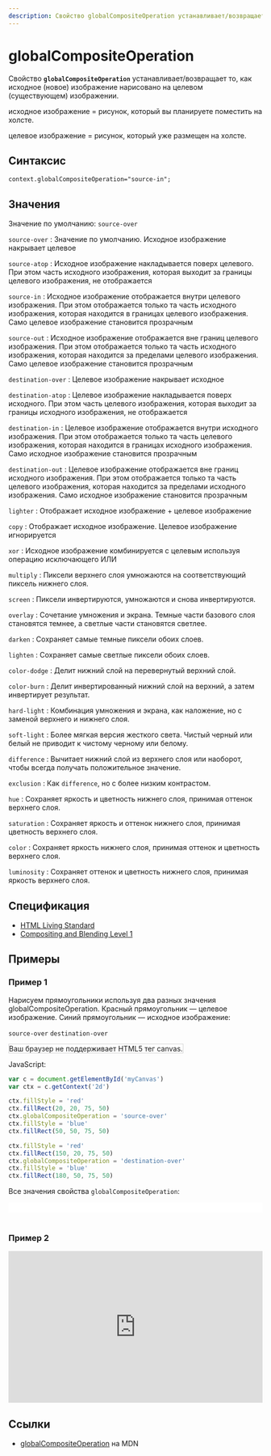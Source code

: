 ```yaml
---
description: Свойство globalCompositeOperation устанавливает/возвращает то, как исходное (новое) изображение нарисовано на целевом (существующем) изображени
---
```


# globalCompositeOperation

Свойство **`globalCompositeOperation`** устанавливает/возвращает то, как исходное (новое) изображение нарисовано на целевом (существующем) изображении.

исходное изображение = рисунок, который вы планируете поместить на холсте.

целевое изображение = рисунок, который уже размещен на холсте.

## Синтаксис

```
context.globalCompositeOperation="source-in";
```

## Значения

Значение по умолчанию: `source-over`

`source-over`
: Значение по умолчанию. Исходное изображение накрывает целевое

`source-atop`
: Исходное изображение накладывается поверх целевого. При этом часть исходного изображения, которая выходит за границы целевого изображения, не отображается

`source-in`
: Исходное изображение отображается внутри целевого изображения. При этом отображается только та часть исходного изображения, которая находится в границах целевого изображения. Само целевое изображение становится прозрачным

`source-out`
: Исходное изображение отображается вне границ целевого изображения. При этом отображается только та часть исходного изображения, которая находится за пределами целевого изображения. Само целевое изображение становится прозрачным

`destination-over`
: Целевое изображение накрывает исходное

`destination-atop`
: Целевое изображение накладывается поверх исходного. При этом часть целевого изображения, которая выходит за границы исходного изображения, не отображается

`destination-in`
: Целевое изображение отображается внутри исходного изображения. При этом отображается только та часть целевого изображения, которая находится в границах исходного изображения. Само исходное изображение становится прозрачным

`destination-out`
: Целевое изображение отображается вне границ исходного изображения. При этом отображается только та часть целевого изображения, которая находится за пределами исходного изображения. Само исходное изображение становится прозрачным

`lighter`
: Отображает исходное изображение + целевое изображение

`copy`
: Отображает исходное изображение. Целевое изображение игнорируется

`xor`
: Исходное изображение комбинируется с целевым используя операцию исключающего ИЛИ

`multiply`
: Пиксели верхнего слоя умножаются на соответствующий пиксель нижнего слоя.

`screen`
: Пиксели инвертируются, умножаются и снова инвертируются.

`overlay`
: Сочетание умножения и экрана. Темные части базового слоя становятся темнее, а светлые части становятся светлее.

`darken`
: Сохраняет самые темные пиксели обоих слоев.

`lighten`
: Сохраняет самые светлые пиксели обоих слоев.

`color-dodge`
: Делит нижний слой на перевернутый верхний слой.

`color-burn`
: Делит инвертированный нижний слой на верхний, а затем инвертирует результат.

`hard-light`
: Комбинация умножения и экрана, как наложение, но с заменой верхнего и нижнего слоя.

`soft-light`
: Более мягкая версия жесткого света. Чистый черный или белый не приводит к чистому черному или белому.

`difference`
: Вычитает нижний слой из верхнего слоя или наоборот, чтобы всегда получать положительное значение.

`exclusion`
: Как `difference`, но с более низким контрастом.

`hue`
: Сохраняет яркость и цветность нижнего слоя, принимая оттенок верхнего слоя.

`saturation`
: Сохраняет яркость и оттенок нижнего слоя, принимая цветность верхнего слоя.

`color`
: Сохраняет яркость нижнего слоя, принимая оттенок и цветность верхнего слоя.

`luminosity`
: Сохраняет оттенок и цветность нижнего слоя, принимая яркость верхнего слоя.

## Спецификация

- [HTML Living Standard](https://html.spec.whatwg.org/multipage/canvas.html#dom-context-2d-globalcompositeoperation)
- [Compositing and Blending Level 1](https://drafts.fxtf.org/compositing-1/)

## Примеры

### Пример 1

Нарисуем прямоугольники используя два разных значения globalCompositeOperation. Красный прямоугольник — целевое изображение. Синий прямоугольник — исходное изображение:

`source-over` `destination-over`

<canvas id="myCanvas" width="300" height="150" style="border:1px solid #d3d3d3;background:#ffffff;">
Ваш браузер не поддерживает HTML5 тег canvas.
</canvas>
<script>
var c=document.getElementById("myCanvas");
var canvOK=1;
try {c.getContext("2d");}
catch (er) {canvOK=0;}
if (canvOK==1){
var ctx=c.getContext("2d");
ctx.fillStyle="red";
ctx.fillRect(20,20,75,50);
ctx.globalCompositeOperation="source-over";
ctx.fillStyle="blue";
ctx.fillRect(50,50,75,50);
ctx.fillStyle="red";
ctx.fillRect(150,20,75,50);
ctx.globalCompositeOperation="destination-over";
ctx.fillStyle="blue";
ctx.fillRect(180,50,75,50);}
</script>

JavaScript:

```js
var c = document.getElementById('myCanvas')
var ctx = c.getContext('2d')

ctx.fillStyle = 'red'
ctx.fillRect(20, 20, 75, 50)
ctx.globalCompositeOperation = 'source-over'
ctx.fillStyle = 'blue'
ctx.fillRect(50, 50, 75, 50)

ctx.fillStyle = 'red'
ctx.fillRect(150, 20, 75, 50)
ctx.globalCompositeOperation = 'destination-over'
ctx.fillStyle = 'blue'
ctx.fillRect(180, 50, 75, 50)
```

Все значения свойства `globalCompositeOperation`:

<div style="background-color:#ffffff;padding:10px;">
<script>
var gco=new Array();
gco.push("source-over");
gco.push("source-atop");
gco.push("source-in");
gco.push("source-out");
gco.push("destination-over");
gco.push("destination-atop");
gco.push("destination-in");
gco.push("destination-out");
gco.push("lighter");
gco.push("copy");
gco.push("xor");
gco.push("multiply");
gco.push("screen");
gco.push("overlay");
gco.push("darken");
gco.push("lighten");
gco.push("color-dodge");
gco.push("color-burn");
gco.push("hard-light");
gco.push("soft-light");
gco.push("difference");
gco.push("exclusion");
gco.push("hue");
gco.push("saturation");
gco.push("color");
gco.push("luminosity");
for (n=0;n<gco.length;n++){
document.write("<div style='float:left;width:140px' id='p_" + n + "'>" + gco[n] + ":<br>");
var canvas=document.createElement("canvas");
canvas.width=120;
canvas.height=100;
document.getElementById("p_" + n).appendChild(canvas);
var ctx=canvas.getContext("2d");
ctx.rect(10,10,50,50);
var grad1 = ctx.createLinearGradient(0, 0, 60, 0)
grad1.addColorStop(0, 'blue')
grad1.addColorStop(1, 'white')
ctx.fillStyle=grad1;
ctx.fill();
ctx.globalCompositeOperation=gco[n];
ctx.beginPath();
ctx.arc(50,50,30,0,2*Math.PI);
var grad2 = ctx.createLinearGradient(0, 0, 80, 0)
grad2.addColorStop(0, 'white')
grad2.addColorStop(1, 'red')
ctx.fillStyle=grad2;
ctx.fill();
document.write('</div>');}
</script><!-- div style="float:left;width:140px" id="p_0">source-over:<br><canvas width="120" height="100"></canvas></div><div style="float:left;width:140px" id="p_1">source-atop:<br><canvas width="120" height="100"></canvas></div><div style="float:left;width:140px" id="p_2">source-in:<br><canvas width="120" height="100"></canvas></div><div style="float:left;width:140px" id="p_3">source-out:<br><canvas width="120" height="100"></canvas></div><div style="float:left;width:140px" id="p_4">destination-over:<br><canvas width="120" height="100"></canvas></div><div style="float:left;width:140px" id="p_5">destination-atop:<br><canvas width="120" height="100"></canvas></div><div style="float:left;width:140px" id="p_6">destination-in:<br><canvas width="120" height="100"></canvas></div><div style="float:left;width:140px" id="p_7">destination-out:<br><canvas width="120" height="100"></canvas></div><div style="float:left;width:140px" id="p_8">lighter:<br><canvas width="120" height="100"></canvas></div><div style="float:left;width:140px" id="p_9">copy:<br><canvas width="120" height="100"></canvas></div><div style="float:left;width:140px" id="p_10">xor:<br><canvas width="120" height="100"></canvas></div -->
</div>
<br clear="all" />

### Пример 2

<iframe class="live-sample-frame sample-code-frame" frameborder="0" height="300" id="frame_Compositing_example" src="https://mdn.mozillademos.org/en-US/docs/Web/API/Canvas_API/Tutorial/Compositing/Example$samples/Compositing_example?revision=1573499" width="100%"></iframe>

## Ссылки

- [globalCompositeOperation](https://developer.mozilla.org/ru/docs/Web/API/CanvasRenderingContext2D/globalCompositeOperation) на MDN
